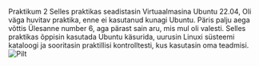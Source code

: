 Praktikum 2 
Selles praktikas seadistasin Virtuaalmasina Ubuntu 22.04, Oli väga huvitav praktika, enne ei kasutanud kunagi Ubuntu. 
Päris palju aega võttis Ülesanne number 6, aga pärast sain aru, mis mul oli valesti.
Selles praktikas õppisin kasutada Ubuntu käsurida, uurusin Linuxi süsteemi kataloogi ja sooritasin praktillisi kontrolltesti,
kus kasutasin oma teadmisi.
![Pilt](https://github.com/angelinazhuma/praktikum.md/blob/main/Image-1.jpg)

